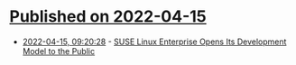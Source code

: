 # [Published on 2022-04-15](index.md)

* [2022-04-15, 09:20:28](https://news.ycombinator.com/item?id=31038084) - [SUSE Linux Enterprise Opens Its Development Model to the Public](https://linuxiac.com/suse-linux-enterprise-alp/)
